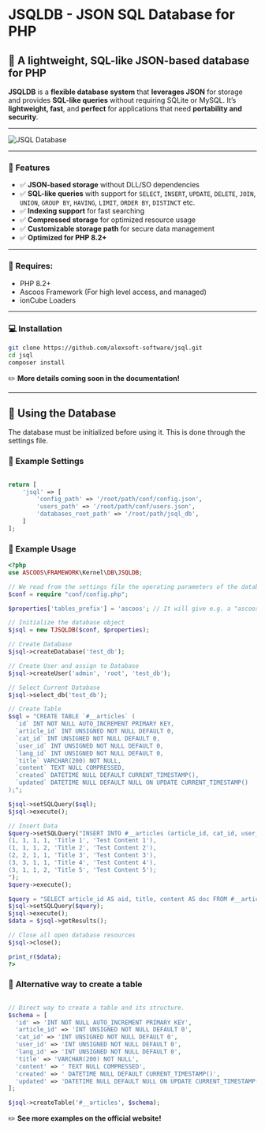 # **JSQLDB - JSON SQL Database for PHP**

## 💬 **A lightweight, SQL-like JSON-based database for PHP**  

**JSQLDB** is a **flexible database system** that **leverages JSON** for storage and provides **SQL-like queries** without requiring SQLite or MySQL. It’s **lightweight, fast**, and **perfect** for applications that need **portability and security**.

---

![JSQL Database](https://s.ascoos.com/images/jsql/jsqldb.jpg)

---

### 🚀 **Features**
- ✅ **JSON-based storage** without DLL/SO dependencies  
- ✅ **SQL-like queries** with support for `SELECT`, `INSERT`, `UPDATE`, `DELETE`, `JOIN`, `UNION`, `GROUP BY`, `HAVING`, `LIMIT`, `ORDER BY`, `DISTINCT` etc.
- ✅ **Indexing support** for fast searching  
- ✅ **Compressed storage** for optimized resource usage  
- ✅ **Customizable storage path** for secure data management  
- ✅ **Optimized for PHP 8.2+**  

---

### 🧩 Requires:
- PHP 8.2+
- Ascoos Framework (For high level access, and managed)
- ionCube Loaders

---

### **💻 Installation**

```bash
git clone https://github.com/alexsoft-software/jsql.git
cd jsql
composer install
```

✏️ **More details coming soon in the documentation!**

---

## 📌 **Using the Database**

The database must be initialized before using it. This is done through the settings file.


### **📑 Example Settings**
```php

return [
    'jsql' => [
        'config_path' => '/root/path/conf/config.json', 
        'users_path' => '/root/path/conf/users.json',
        'databases_root_path' => '/root/path/jsql_db',      
    ]
];
```

### **📑 Example Usage**

```php
<?php
use ASCOOS\FRAMEWORK\Kernel\DB\JSQLDB;

// We read from the settings file the operating parameters of the database.
$conf = require "conf/config.php";

$properties['tables_prefix'] = 'ascoos'; // It will give e.g. a "ascoos_articles' table.

// Initialize the database object
$jsql = new TJSQLDB($conf, $properties);

// Create Database
$jsql->createDatabase('test_db');

// Create User and assign to Database
$jsql->createUser('admin', 'root', 'test_db');

// Select Current Database
$jsql->select_db('test_db');

// Create Table
$sql = "CREATE TABLE `#__articles` (
  `id` INT NOT NULL AUTO_INCREMENT PRIMARY KEY,
  `article_id` INT UNSIGNED NOT NULL DEFAULT 0,
  `cat_id` INT UNSIGNED NOT NULL DEFAULT 0,
  `user_id` INT UNSIGNED NOT NULL DEFAULT 0,
  `lang_id` INT UNSIGNED NOT NULL DEFAULT 0,
  `title` VARCHAR(200) NOT NULL,
  `content` TEXT NULL COMPRESSED,
  `created` DATETIME NULL DEFAULT CURRENT_TIMESTAMP(),
  `updated` DATETIME NULL DEFAULT NULL ON UPDATE CURRENT_TIMESTAMP()
);";

$jsql->setSQLQuery($sql);
$jsql->execute();

// Insert Data
$query->setSQLQuery("INSERT INTO #__articles (article_id, cat_id, user_id, lang_id, title, content) VALUES 
(1, 1, 1, 1, 'Title 1', 'Test Content 1'),
(1, 1, 1, 2, 'Title 2', 'Test Content 2'),
(2, 2, 1, 1, 'Title 3', 'Test Content 3'),
(3, 3, 1, 1, 'Title 4', 'Test Content 4'),
(3, 1, 1, 2, 'Title 5', 'Test Content 5');
");
$query->execute();

$query = "SELECT article_id AS aid, title, content AS doc FROM #__articles WHERE user_id = ".$my->id." AND lang_id = 1 ORDER BY created DESC LIMIT 10";
$jsql->setSQLQuery($query);
$jsql->execute();
$data = $jsql->getResults();

// Close all open database resources
$jsql->close();

print_r($data);
?>
```

### 📑 **Alternative way to create a table**

```php

// Direct way to create a table and its structure.
$schema = [
  'id' => 'INT NOT NULL AUTO_INCREMENT PRIMARY KEY',
  'article_id' => 'INT UNSIGNED NOT NULL DEFAULT 0',
  'cat_id' => 'INT UNSIGNED NOT NULL DEFAULT 0',
  'user_id' => 'INT UNSIGNED NOT NULL DEFAULT 0',
  'lang_id' => 'INT UNSIGNED NOT NULL DEFAULT 0',
  'title' => 'VARCHAR(200) NOT NULL',
  'content' => ' TEXT NULL COMPRESSED',
  'created' => ' DATETIME NULL DEFAULT CURRENT_TIMESTAMP()',
  'updated' => 'DATETIME NULL DEFAULT NULL ON UPDATE CURRENT_TIMESTAMP()'
];

$jsql->createTable('#__articles', $schema);

```

✏️ **See more examples on the official website!**  



